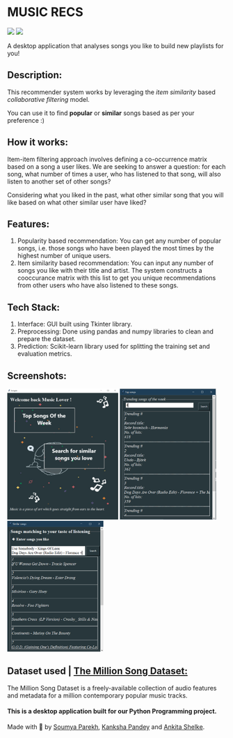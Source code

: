 # MUSIC RECS

[![](https://img.shields.io/badge/Made_with-Python3-blue?style=for-the-badge&logo=python)](https://www.python.org)
[![](https://img.shields.io/badge/IDE-VSCode-brightgreen?style=for-the-badge&logo=visual-studio-code)](https://code.visualstudio.com/)

A desktop application that analyses songs you like to build new playlists for you!

## Description:
This recommender system works by leveraging the _item similarity_ based _collaborative filtering_ model. 

You can use it to find **popular** or **similar** songs based as per your preference :)

## How it works:
Item-item filtering approach involves defining a co-occurrence matrix based on a song a user likes. We are seeking to answer a question: for each song, what number of times a user, who has listened to that song, will also listen to another set of other songs? 

Considering what you liked in the past, what other similar song that you will like based on what other similar user have liked?

## Features:
1. Popularity based recommendation: You can get any number of popular songs, i.e. those songs who have been played the most times by the highest number of unique users.
2. Item similarity based recommendation: You can input any number of songs you like with their title and artist. The system constructs a cooccurance matrix with this list to get you unique recommendations from other users who have also listened to these songs.

## Tech Stack:
1. Interface: GUI built using Tkinter library.
2. Preprocessing: Done using pandas and numpy libraries to clean and prepare the dataset.
3. Prediction: Scikit-learn library used for splitting the training set and evaluation metrics.

## Screenshots:
<img src="https://github.com/rubyruins/music-recs/blob/master/screenshots/music_interface.PNG" height="300">    <img src="https://github.com/rubyruins/music-recs/blob/master/screenshots/popular.PNG" height="300">    <img src="https://github.com/rubyruins/music-recs/blob/master/screenshots/similar.PNG" height="300">

## Dataset used | [The Million Song Dataset:](http://millionsongdataset.com/)
The Million Song Dataset is a freely-available collection of audio features and metadata for a million contemporary popular music tracks.

#### This is a desktop application built for our Python Programming project.

Made with 💖 by [Soumya Parekh](https://github.com/rubyruins), [Kanksha Pandey](https://github.com/KankshaP) and [Ankita Shelke](https://github.com/as959).
